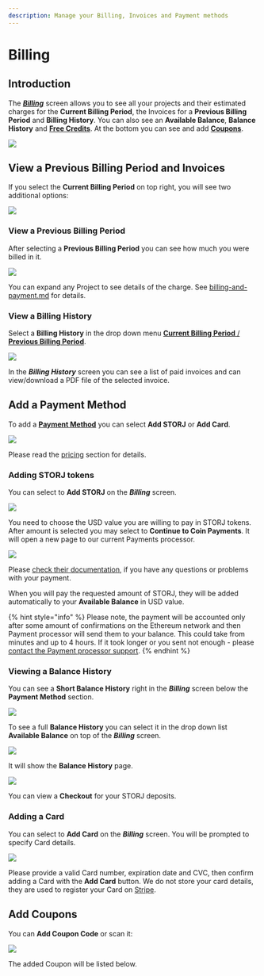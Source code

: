 ```yaml
---
description: Manage your Billing, Invoices and Payment methods
---
```


# Billing

## Introduction

The [_**Billing**_](billing.md) screen allows you to see all your projects and their estimated charges for the **Current Billing Period**, the Invoices for a **Previous Billing Period** and **Billing History**. You can also see an **Available Balance**, **Balance History** and [**Free Credits**](../../billing-payment-and-accounts-1/storj-token/promotional-credits.md#credits). At the bottom you can see and add [**Coupons**](../../billing-payment-and-accounts-1/storj-token/promotional-credits.md#coupons).

![](<../../.gitbook/assets/image (151).png>)

## View a Previous Billing Period and Invoices

If you select the **Current Billing Period** on top right, you will see two additional options:

![](<../../.gitbook/assets/image (146) (1).png>)

### View a Previous Billing Period

After selecting a **Previous Billing Period** you can see how much you were billed in it.

![](<../../.gitbook/assets/image (130).png>)

You can expand any Project to see details of the charge. See [billing-and-payment.md](../../billing-payment-and-accounts-1/pricing/billing-and-payment.md "mention") for details.

### View a Billing History

Select a **Billing History** in the drop down menu [**Current Billing Period** / **Previous Billing Period**](billing.md#view-a-previous-billing-period-and-invoices).

![](<../../.gitbook/assets/image (155) (1).png>)

In the _**Billing History**_ screen you can see a list of paid invoices and can view/download a PDF file of the selected invoice.

## Add a Payment Method

To add a [**Payment Method**](../../billing-payment-and-accounts-1/storj-token/) you can select **Add STORJ** or **Add Card**.

![](<../../.gitbook/assets/image (138) (1).png>)

Please read the [pricing](../../billing-payment-and-accounts-1/pricing/ "mention") section for details.

### Adding STORJ tokens

You can select to **Add STORJ** on the _**Billing**_ screen.

![](<../../.gitbook/assets/image (121).png>)

You need to choose the USD value you are willing to pay in STORJ tokens. After amount is selected you may select to **Continue to Coin Payments**. It will open a new page to our current Payments processor.

![](<../../.gitbook/assets/image (163).png>)

Please [check their documentation](https://www.coinpayments.net/help), if you have any questions or problems with your payment.

When you will pay the requested amount of STORJ, they will be added automatically to your **Available Balance** in USD value.

{% hint style="info" %}
Please note, the payment will be accounted only after some amount of confirmations on the Ethereum network and then Payment processor will send them to your balance. This could take from minutes and up to 4 hours. If it took longer or you sent not enough - please [contact the Payment processor support](https://www.coinpayments.net/help-support).
{% endhint %}

### Viewing a Balance History

You can see a **Short Balance History** right in the _**Billing**_ screen below the **Payment Method** section.

![](<../../.gitbook/assets/image (165) (1).png>)

To see a full **Balance History** you can select it in the drop down list **Available Balance** on top of the _**Billing**_ screen.

![](<../../.gitbook/assets/image (135) (1) (1) (1).png>)

It will show the **Balance History** page.

![](<../../.gitbook/assets/image (129).png>)

You can view a **Checkout** for your STORJ deposits.

### Adding a Card

You can select to **Add Card** on the _**Billing**_ screen. You will be prompted to specify Card details.

![](<../../.gitbook/assets/image (128).png>)

Please provide a valid Card number, expiration date and CVC, then confirm adding a Card with the **Add Card** button. We do not store your card details, they are used to register your Card on [Stripe](https://stripe.com/).

## Add Coupons

You can **Add Coupon Code** or scan it:

![](<../../.gitbook/assets/image (145) (1).png>)

The added Coupon will be listed below.
